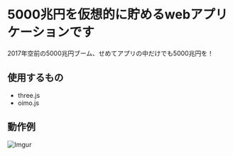 # 5000兆円を仮想的に貯めるwebアプリケーションです
2017年空前の5000兆円ブーム、せめてアプリの中だけでも5000兆円を！

## 使用するもの
* three.js
* oimo.js

## 動作例

![Imgur](https://i.imgur.com/zszhjnY.jpg)

